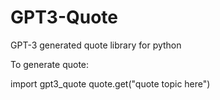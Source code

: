 # GPT3-Quote
GPT-3 generated quote library for python

To generate quote:

import gpt3_quote
quote.get("quote topic here")
